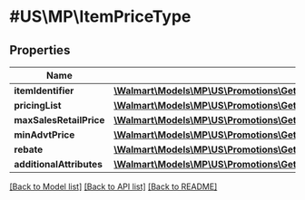 # #US\MP\ItemPriceType

## Properties

Name | Type | Description | Notes
------------ | ------------- | ------------- | -------------
**itemIdentifier** | [**\Walmart\Models\MP\US\Promotions\GetPromotionalPrices200ResponsePayloadItemIdentifier**](GetPromotionalPrices200ResponsePayloadItemIdentifier.md) |  |
**pricingList** | [**\Walmart\Models\MP\US\Promotions\GetPromotionalPrices200ResponsePayloadPricingList**](GetPromotionalPrices200ResponsePayloadPricingList.md) |  |
**maxSalesRetailPrice** | [**\Walmart\Models\MP\US\Promotions\GetPromotionalPrices200ResponsePayloadPricingListPricingInnerCurrentPriceValue**](GetPromotionalPrices200ResponsePayloadPricingListPricingInnerCurrentPriceValue.md) |  | [optional]
**minAdvtPrice** | [**\Walmart\Models\MP\US\Promotions\GetPromotionalPrices200ResponsePayloadPricingListPricingInnerCurrentPriceValue**](GetPromotionalPrices200ResponsePayloadPricingListPricingInnerCurrentPriceValue.md) |  | [optional]
**rebate** | [**\Walmart\Models\MP\US\Promotions\GetPromotionalPrices200ResponsePayloadRebate**](GetPromotionalPrices200ResponsePayloadRebate.md) |  | [optional]
**additionalAttributes** | [**\Walmart\Models\MP\US\Promotions\GetPromotionalPrices200ResponsePayloadAdditionalAttributes**](GetPromotionalPrices200ResponsePayloadAdditionalAttributes.md) |  | [optional]


[[Back to Model list]](../) [[Back to API list]](../../Api/US/MP) [[Back to README]](../../README.md)
